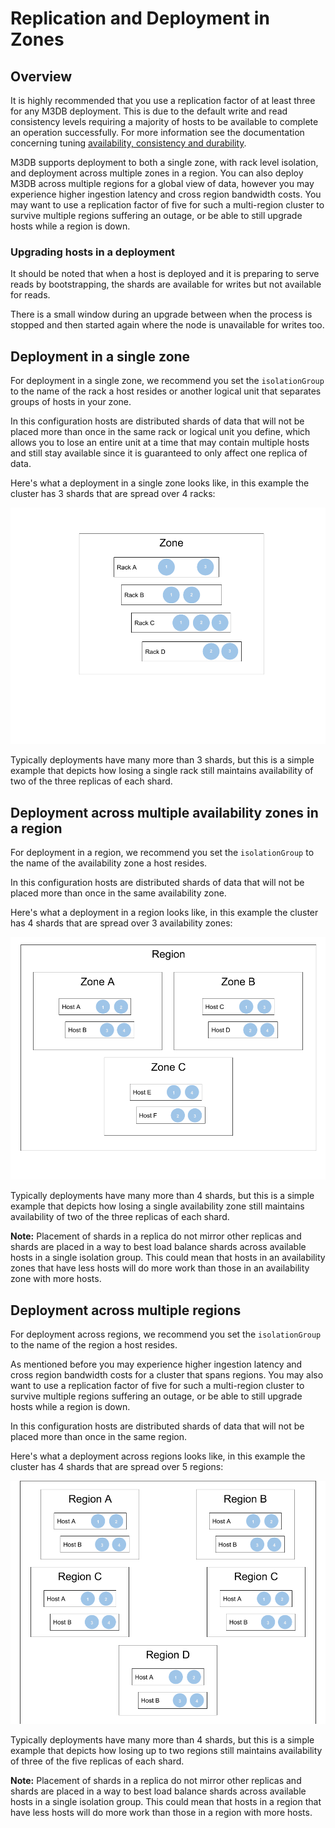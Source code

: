 # Replication and Deployment in Zones

## Overview

It is highly recommended that you use a replication factor of at least three for any M3DB deployment. This is due to the default write and read consistency levels requiring a majority of hosts to be available to complete an operation successfully. For more information see the documentation concerning tuning [availability, consistency and durability](availability_consistency_durability.md).

M3DB supports deployment to both a single zone, with rack level isolation, and deployment across multiple zones in a region. You can also deploy M3DB across multiple regions for a global view of data, however you may experience higher ingestion latency and cross region bandwidth costs. You may want to use a replication factor of five for such a multi-region cluster to survive multiple regions suffering an outage, or be able to still upgrade hosts while a region is down.

### Upgrading hosts in a deployment

It should be noted that when a host is deployed and it is preparing to serve reads by bootstrapping, the shards are available for writes but not available for reads.

There is a small window during an upgrade between when the process is stopped and then started again where the node is unavailable for writes too.

## Deployment in a single zone

For deployment in a single zone, we recommend you set the `isolationGroup` to the name of the rack a host resides or another logical unit that separates groups of hosts in your zone.

In this configuration hosts are distributed shards of data that will not be placed more than once in the same rack or logical unit you define, which allows you to lose an entire unit at a time that may contain multiple hosts and still stay available since it is guaranteed to only affect one replica of data.

Here's what a deployment in a single zone looks like, in this example the cluster has 3 shards that are spread over 4 racks:

![Replication Single Zone](replication_single_zone.png)

Typically deployments have many more than 3 shards, but this is a simple example that depicts how losing a single rack still maintains availability of two of the three replicas of each shard.

## Deployment across multiple availability zones in a region

For deployment in a region, we recommend you set the `isolationGroup` to the name of the availability zone a host resides.

In this configuration hosts are distributed shards of data that will not be placed more than once in the same availability zone.

Here's what a deployment in a region looks like, in this example the cluster has 4 shards that are spread over 3 availability zones:

![Replication Region](replication_region.png)

Typically deployments have many more than 4 shards, but this is a simple example that depicts how losing a single availability zone still maintains availability of two of the three replicas of each shard.

**Note:** Placement of shards in a replica do not mirror other replicas and shards are placed in a way to best load balance shards across available hosts in a single isolation group. This could mean that hosts in an availability zones that have less hosts will do more work than those in an availability zone with more hosts.

## Deployment across multiple regions

For deployment across regions, we recommend you set the `isolationGroup` to the name of the region a host resides.

As mentioned before you may experience higher ingestion latency and cross region bandwidth costs for a cluster that spans regions. You may also want to use a replication factor of five for such a multi-region cluster to survive multiple regions suffering an outage, or be able to still upgrade hosts while a region is down.

In this configuration hosts are distributed shards of data that will not be placed more than once in the same region.

Here's what a deployment across regions looks like, in this example the cluster has 4 shards that are spread over 5 regions:

![Replication Global](replication_global.png)

Typically deployments have many more than 4 shards, but this is a simple example that depicts how losing up to two regions still maintains availability of three of the five replicas of each shard.

**Note:** Placement of shards in a replica do not mirror other replicas and shards are placed in a way to best load balance shards across available hosts in a single isolation group. This could mean that hosts in a region that have less hosts will do more work than those in a region with more hosts.
